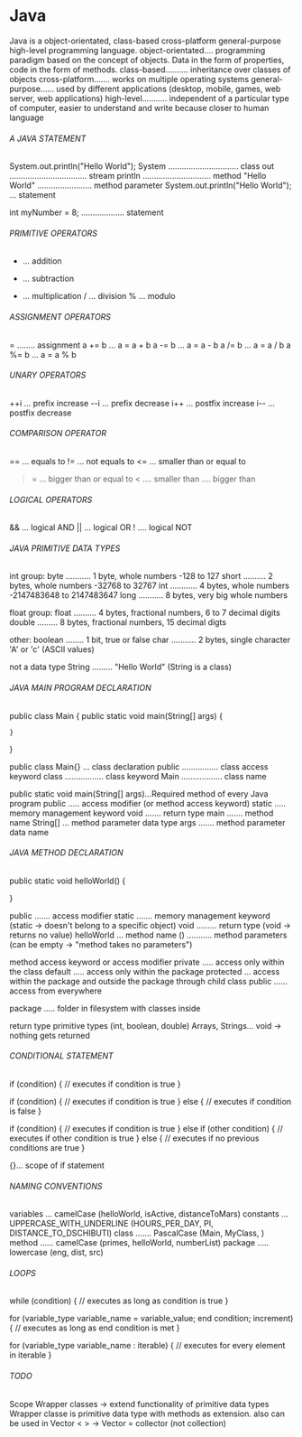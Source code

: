 # Java
Java is a object-orientated, class-based cross-platform general-purpose high-level programming language.
object-orientated.... programming paradigm based on the concept of objects. Data in the form of properties, code in the form of methods.
class-based.......... inheritance over classes of objects
cross-platform....... works on multiple operating systems
general-purpose...... used by different applications (desktop, mobile, games, web server, web applications)
high-level........... independent of a particular type of computer, easier to understand and write because closer to human language

###### A JAVA STATEMENT
System.out.println("Hello World");
System ............................... class
out .................................. stream
println .............................. method
"Hello World" ........................ method parameter
System.out.println("Hello World"); ... statement

int myNumber = 8; ................... statement

###### PRIMITIVE OPERATORS
+ ... addition
- ... subtraction
* ... multiplication
/ ... division
% ... modulo

###### ASSIGNMENT OPERATORS
= ........ assignment
a += b ... a = a + b
a -= b ... a = a - b
a /= b ... a = a / b
a %= b ... a = a % b

###### UNARY OPERATORS
++i ... prefix increase
--i ... prefix decrease
i++ ... postfix increase
i-- ... postfix decrease

###### COMPARISON OPERATOR
== ... equals to
!= ... not equals to
<= ... smaller than or equal to
>= ... bigger than or equal to
< .... smaller than
> .... bigger than

###### LOGICAL OPERATORS
&& ... logical AND
|| ... logical OR
! .... logical NOT

###### JAVA PRIMITIVE DATA TYPES
int group:
byte ........... 1 byte, whole numbers -128 to 127
short .......... 2 bytes, whole numbers -32768 to 32767
int ............ 4 bytes, whole numbers -2147483648 to 2147483647
long ........... 8 bytes, very big whole numbers

float group:
float .......... 4 bytes, fractional numbers, 6 to 7 decimal digits
double ......... 8 bytes, fractional numbers, 15 decimal digts

other:
boolean ........ 1 bit, true or false
char ........... 2 bytes, single character 'A' or 'c' (ASCII values)

not a data type
String ......... "Hello World" (String is a class)

###### JAVA MAIN PROGRAM DECLARATION
public class Main {
    public static void main(String[] args) {

    }
}

public class Main{} ... class declaration
public ................ class access keyword
class ................. class keyword
Main .................. class name

public static void main(String[] args)...Required method of every Java program
public ..... access modifier (or method access keyword)
static ..... memory management keyword
void ....... return type
main ....... method name
String[] ... method parameter data type
args ....... method parameter data name

###### JAVA METHOD DECLARATION
public static void helloWorld() {

}

public ....... access modifier
static ....... memory management keyword (static -> doesn't belong to a specific object)
void ......... return type (void -> returns no value)
helloWorld ... method name
() ........... method parameters (can be empty -> "method takes no parameters")

method access keyword or access modifier
private ..... access only within the class
default ..... access only within the package
protected ... access within the package and outside the package through child class
public ...... access from everywhere

package ..... folder in filesystem with classes inside

return type
primitive types (int, boolean, double)
Arrays, Strings...
void -> nothing gets returned

###### CONDITIONAL STATEMENT
if (condition) {
    // executes if condition is true
}

if (condition) {
    // executes if condition is true
} else {
    // executes if condition is false
}

if (condition) {
    // executes if condition is true
} else if (other condition) {
    // executes if other condition is true
} else {
    // executes if no previous conditions are true
}

{}... scope of if statement

###### NAMING CONVENTIONS
variables ... camelCase (helloWorld, isActive, distanceToMars)
constants ... UPPERCASE_WITH_UNDERLINE (HOURS_PER_DAY, PI, DISTANCE_TO_DSCHIBUTI)
class ....... PascalCase (Main, MyClass, )
method ...... camelCase (primes, helloWorld, numberList)
package ..... lowercase (eng, dist, src)

###### LOOPS
while (condition) {
    // executes as long as condition is true
}

for (variable_type variable_name = variable_value; end condition; increment) {
    // executes as long as end condition is met
}

for (variable_type variable_name : iterable) {
    // executes for every element in iterable
}

###### TODO
Scope
Wrapper classes -> extend functionality of primitive data types
Wrapper classe is primitive data type with methods as extension. also can be 
used in Vector <  > -> Vector = collector (not collection)